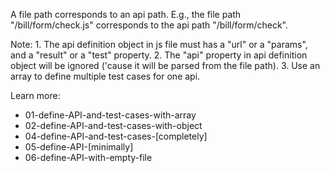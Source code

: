 
A file path corresponds to an api path.
E.g., the file path "/bill/form/check.js" corresponds to the api path "/bill/form/check".

Note:
    1. The api definition object in js file must has a "url" or a "params", and a "result" or a "test" property.
    2. The "api" property in api definition object will be ignored ('cause it will be parsed from the file path).
    3. Use an array to define multiple test cases for one api.
    
Learn more:
* 01-define-API-and-test-cases-with-array
* 02-define-API-and-test-cases-with-object
* 04-define-API-and-test-cases-[completely]
* 05-define-API-[minimally]
* 06-define-API-with-empty-file
